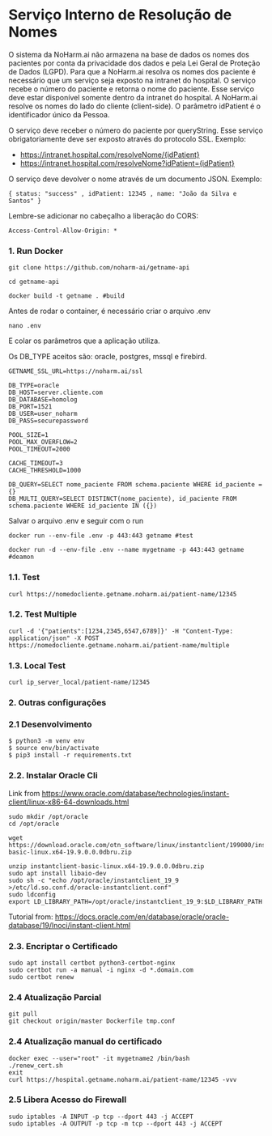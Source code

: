 # Serviço Interno de Resolução de Nomes

O sistema da NoHarm.ai não armazena na base de dados os nomes dos pacientes por conta da privacidade dos dados e pela Lei Geral de Proteção de Dados (LGPD). Para que a NoHarm.ai resolva os nomes dos paciente é necessário que um serviço seja exposto na intranet do hospital. O serviço recebe o número do paciente e retorna o nome do paciente. Esse serviço deve estar disponível somente dentro da intranet do hospital. A NoHarm.ai resolve os nomes do lado do cliente (client-side). O parâmetro idPatient é o identificador único da Pessoa.

O serviço deve receber o número do paciente por queryString. Esse serviço obrigatoriamente deve ser exposto através do protocolo SSL. Exemplo:

- https://intranet.hospital.com/resolveNome/{idPatient}
- https://intranet.hospital.com/resolveNome?idPatient={idPatient}

O serviço deve devolver o nome através de um documento JSON. Exemplo:

```
{ status: "success" , idPatient: 12345 , name: "João da Silva e Santos" }
```

Lembre-se adicionar no cabeçalho a liberação do CORS:

```
Access-Control-Allow-Origin: *
```

### 1. Run Docker

```
git clone https://github.com/noharm-ai/getname-api

cd getname-api

docker build -t getname . #build
```

Antes de rodar o container, é necessário criar o arquivo .env

```
nano .env
```

E colar os parâmetros que a aplicação utiliza.

Os DB_TYPE aceitos são: oracle, postgres, mssql e firebird.

```
GETNAME_SSL_URL=https://noharm.ai/ssl

DB_TYPE=oracle
DB_HOST=server.cliente.com
DB_DATABASE=homolog
DB_PORT=1521
DB_USER=user_noharm
DB_PASS=securepassword

POOL_SIZE=1
POOL_MAX_OVERFLOW=2
POOL_TIMEOUT=2000

CACHE_TIMEOUT=3
CACHE_THRESHOLD=1000

DB_QUERY=SELECT nome_paciente FROM schema.paciente WHERE id_paciente = {}
DB_MULTI_QUERY=SELECT DISTINCT(nome_paciente), id_paciente FROM schema.paciente WHERE id_paciente IN ({})

```

Salvar o arquivo .env e seguir com o run

```
docker run --env-file .env -p 443:443 getname #test

docker run -d --env-file .env --name mygetname -p 443:443 getname #deamon
```

### 1.1. Test

```
curl https://nomedocliente.getname.noharm.ai/patient-name/12345
```

### 1.2. Test Multiple

```
curl -d '{"patients":[1234,2345,6547,6789]}' -H "Content-Type: application/json" -X POST https://nomedocliente.getname.noharm.ai/patient-name/multiple
```

### 1.3. Local Test

```
curl ip_server_local/patient-name/12345
```

### 2. Outras configurações

### 2.1 Desenvolvimento

```
$ python3 -m venv env
$ source env/bin/activate
$ pip3 install -r requirements.txt
```

### 2.2. Instalar Oracle Cli

Link from https://www.oracle.com/database/technologies/instant-client/linux-x86-64-downloads.html

```
sudo mkdir /opt/oracle
cd /opt/oracle

wget https://download.oracle.com/otn_software/linux/instantclient/199000/instantclient-basic-linux.x64-19.9.0.0.0dbru.zip

unzip instantclient-basic-linux.x64-19.9.0.0.0dbru.zip
sudo apt install libaio-dev
sudo sh -c "echo /opt/oracle/instantclient_19_9 >/etc/ld.so.conf.d/oracle-instantclient.conf"
sudo ldconfig
export LD_LIBRARY_PATH=/opt/oracle/instantclient_19_9:$LD_LIBRARY_PATH
```

Tutorial from: https://docs.oracle.com/en/database/oracle/oracle-database/19/lnoci/instant-client.html

### 2.3. Encriptar o Certificado

```
sudo apt install certbot python3-certbot-nginx
sudo certbot run -a manual -i nginx -d *.domain.com
sudo certbot renew
```

### 2.4 Atualização Parcial

```
git pull
git checkout origin/master Dockerfile tmp.conf
```

### 2.4 Atualização manual do certificado

```
docker exec --user="root" -it mygetname2 /bin/bash
./renew_cert.sh
exit
curl https://hospital.getname.noharm.ai/patient-name/12345 -vvv
```

### 2.5 Libera Acesso do Firewall

```
sudo iptables -A INPUT -p tcp --dport 443 -j ACCEPT
sudo iptables -A OUTPUT -p tcp -m tcp --dport 443 -j ACCEPT
```
